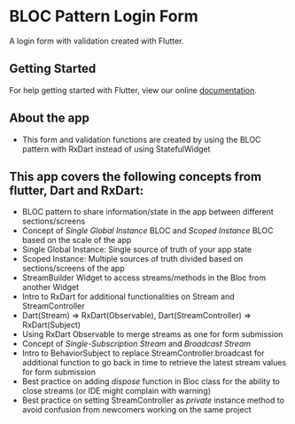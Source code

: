 # BLOC Pattern Login Form

A login form with validation created with Flutter.

## Getting Started

For help getting started with Flutter, view our online
[documentation](https://flutter.io/).

## About the app

- This form and validation functions are created by using the BLOC pattern with RxDart instead of using StatefulWidget

## This app covers the following concepts from flutter, Dart and RxDart:

- BLOC pattern to share information/state in the app between different sections/screens
- Concept of _Single Global Instance_ BLOC and _Scoped Instance_ BLOC based on the scale of the app
- Single Global Instance: Single source of truth of your app state
- Scoped Instance: Multiple sources of truth divided based on sections/screens of the app
- StreamBuilder Widget to access streams/methods in the Bloc from another Widget
- Intro to RxDart for additional functionalities on Stream and StreamController
- Dart(Stream) => RxDart(Observable), Dart(StreamController) => RxDart(Subject)
- Using RxDart Observable to merge streams as one for form submission
- Concept of _Single-Subscription Stream_ and _Broadcast Stream_
- Intro to BehaviorSubject to replace StreamController.broadcast for additional function to go back in time to retrieve the latest stream values for form submission
- Best practice on adding _dispose_ function in Bloc class for the ability to close streams (or IDE might complain with warning)
- Best practice on setting StreamController as _private_ instance method to avoid confusion from newcomers working on the same project
